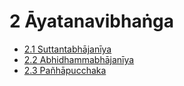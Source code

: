 

# 2 Āyatanavibhaṅga

* [2.1 Suttantabhājanīya](2/2.1.md)
* [2.2 Abhidhammabhājanīya](2/2.2.md)
* [2.3 Pañhāpucchaka](2/2.3.md)



